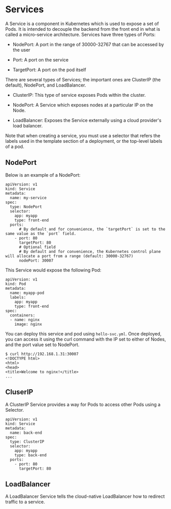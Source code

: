 # Services

A Service is a component in Kubernetes which is used to expose a set of Pods. It is intended to decouple the backend from the front end in what is called a micro-service architecture. Services have three types of Ports:

- NodePort: A port in the range of 30000-32767 that can be accessed by the user

- Port: A port on the service

- TargetPort: A port on the pod itself

There are several types of Services; the important ones are ClusterIP (the default), NodePort, and LoadBalancer. 

- ClusterIP: This type of service exposes Pods within the cluster. 

- NodePort: A Service which exposes nodes at a particular IP on the Node. 

- LoadBalancer: Exposes the Service externally using a cloud provider's load balancer. 

Note that when creating a service, you must use a selector that refers the labels used in the template section of a deployment, or the top-level labels of a pod.


## NodePort

Below is an example of a NodePort:

```
apiVersion: v1
kind: Service
metadata:
  name: my-service
spec:
  type: NodePort
  selector:
    app: myapp
    type: front-end
  ports: 
      # By default and for convenience, the `targetPort` is set to the same value as the `port` field.
    - port: 80
      targetPort: 80
      # Optional field
      # By default and for convenience, the Kubernetes control plane will allocate a port from a range (default: 30000-32767)
      nodePort: 30007
```

This Service would expose the following Pod:

```
apiVersion: v1
kind: Pod
metadata:
  name: myapp-pod
  labels:
    app: myapp
    type: front-end
spec:
  containers:
  - name: nginx
    image: nginx
```

You can deploy this service and pod using `hello-svc.yml`. Once deployed, you can access it using the curl command with the IP set to either of Nodes, and the port value set to NodePort.

```
$ curl http://192.168.1.31:30007
<!DOCTYPE html>
<html>
<head>
<title>Welcome to nginx!</title>
...
```

## CluserIP

A ClusterIP Service provides a way for Pods to access other Pods using a Selector.

```
apiVersion: v1
kind: Service
metadata:
  name: back-end
spec:
  type: ClusterIP
  selector:
    app: myapp
    type: back-end
  ports:
    - port: 80
      targetPort: 80
```

## LoadBalancer

A LoadBalancer Service tells the cloud-native LoadBalancer how to redirect traffic to a service.